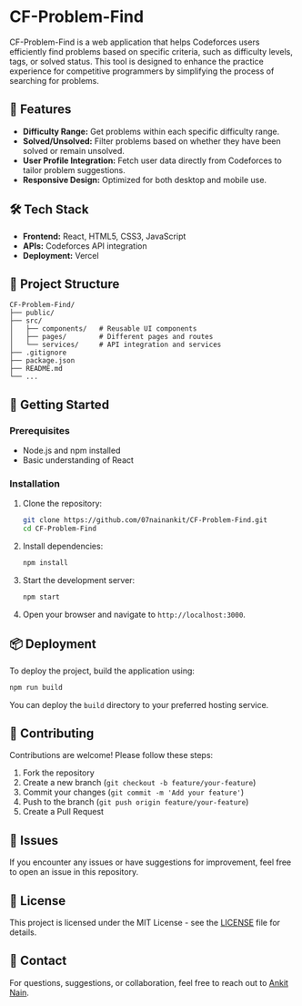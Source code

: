 # CF-Problem-Find

CF-Problem-Find is a web application that helps Codeforces users efficiently find problems based on specific criteria, such as difficulty levels, tags, or solved status. This tool is designed to enhance the practice experience for competitive programmers by simplifying the process of searching for problems.

## 🌟 Features
 
- **Difficulty Range:** Get problems within each specific difficulty range.
- **Solved/Unsolved:** Filter problems based on whether they have been solved or remain unsolved.
- **User Profile Integration:** Fetch user data directly from Codeforces to tailor problem suggestions.
- **Responsive Design:** Optimized for both desktop and mobile use.

## 🛠️ Tech Stack

- **Frontend:** React, HTML5, CSS3, JavaScript
- **APIs:** Codeforces API integration
- **Deployment:** Vercel

## 📂 Project Structure

```
CF-Problem-Find/
├── public/
├── src/
│   ├── components/   # Reusable UI components
│   ├── pages/        # Different pages and routes
│   └── services/     # API integration and services
├── .gitignore
├── package.json
├── README.md
└── ...
```

## 🚀 Getting Started

### Prerequisites

- Node.js and npm installed
- Basic understanding of React

### Installation

1. Clone the repository:
   ```bash
   git clone https://github.com/07nainankit/CF-Problem-Find.git
   cd CF-Problem-Find
   ```

2. Install dependencies:
   ```bash
   npm install
   ```

3. Start the development server:
   ```bash
   npm start
   ```

4. Open your browser and navigate to `http://localhost:3000`.

## 📦 Deployment

To deploy the project, build the application using:
```bash
npm run build
```
You can deploy the `build` directory to your preferred hosting service.

## 🤝 Contributing

Contributions are welcome! Please follow these steps:

1. Fork the repository
2. Create a new branch (`git checkout -b feature/your-feature`)
3. Commit your changes (`git commit -m 'Add your feature'`)
4. Push to the branch (`git push origin feature/your-feature`)
5. Create a Pull Request

## 🐛 Issues

If you encounter any issues or have suggestions for improvement, feel free to open an issue in this repository.

## 📄 License

This project is licensed under the MIT License - see the [LICENSE](LICENSE) file for details.

## 💬 Contact

For questions, suggestions, or collaboration, feel free to reach out to [Ankit Nain](https://github.com/07nainankit).

